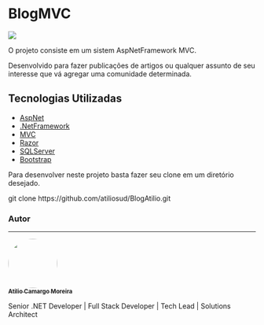 # BlogMVC

<p align="left">
<img src="http://img.shields.io/static/v1?label=STATUS&message=EM%20DESENVOLVIMENTO&color=GREEN&style=for-the-badge"/>
</p>
<p>O projeto consiste em um sistem AspNetFramework MVC.</p>

<p>Desenvolvido para fazer publicações de artigos ou qualquer assunto de seu interesse que vá agregar uma comunidade determinada.</p>

## Tecnologias Utilizadas

* [AspNet](#Título-e-Imagem-de-capa)
* [.NetFramework](#badges)
* [MVC](#índice)
* [Razor](#descrição-do-projeto)
* [SQLServer](#status-do-Projeto)
* [Bootstrap](#funcionalidades-e-demonstração-da-aplicação)


<p>Para desenvolver neste projeto basta fazer seu clone em um diretório desejado.</p>
git clone https://github.com/atiliosud/BlogAtilio.git

### Autor
---
<a href="https://www.linkedin.com/in/atilio-moreira/">
 <img style="border-radius: 50%;" src="https://media-exp1.licdn.com/dms/image/C4E03AQEd7IBpggllpQ/profile-displayphoto-shrink_200_200/0/1637004079114?e=2147483647&v=beta&t=GiJ50ISEwMRaFuYFckRXwb-d0Qd81IOPz0oFDvs_fH0" width="100px;" alt=""/>
 <br />
 <sub><b>Atilio Camargo Moreira</b></sub></a> <a href="https://www.linkedin.com/in/atilio-moreira/" title="Atilio"></a>

<p>Senior .NET Developer | Full Stack Developer | Tech Lead | Solutions Architect</p>
